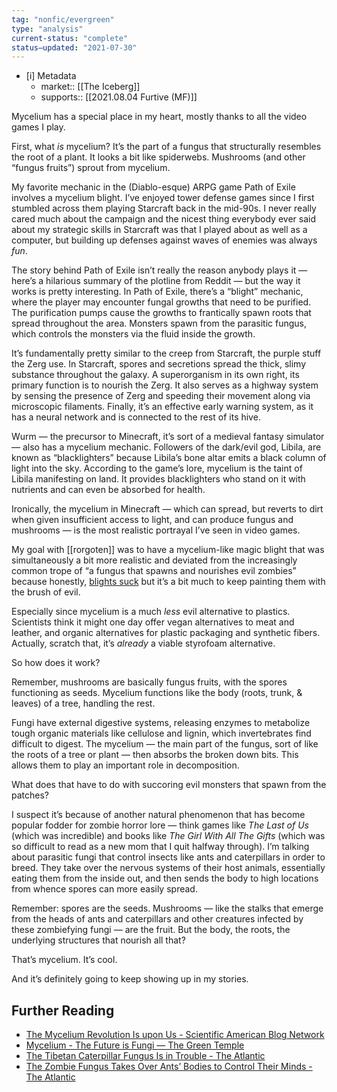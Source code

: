 ```yaml
---
tag: "nonfic/evergreen"
type: "analysis"
current-status: "complete"
status—updated: "2021-07-30"
---
```

- [i] Metadata
	- market:: [[The Iceberg]]
	- supports:: [[2021.08.04 Furtive (MF)]]


Mycelium has a special place in my heart, mostly thanks to all the video games I play. 

First, what *is* mycelium? It’s the part of a fungus that structurally resembles the root of a plant. It looks a bit like spiderwebs. Mushrooms (and other “fungus fruits”) sprout from mycelium. 

My favorite mechanic in the (Diablo-esque) ARPG game Path of Exile involves a mycelium blight. I’ve enjoyed tower defense games since I first stumbled across them playing Starcraft back in the mid-90s. I never really cared much about the campaign and the nicest thing everybody ever said about my strategic skills in Starcraft was that I played about as well as a computer, but building up defenses against waves of enemies was always _fun_. 

The story behind Path of Exile isn’t really the reason anybody plays it — here’s a hilarious summary of the plotline from Reddit — but the way it works is pretty interesting. In Path of Exile, there’s a “blight” mechanic, where the player may encounter fungal growths that need to be purified. The purification pumps cause the growths to frantically spawn roots that spread throughout the area. Monsters spawn from the parasitic fungus, which controls the monsters via the fluid inside the growth. 

It’s fundamentally pretty similar to the creep from Starcraft, the purple stuff the Zerg use. In Starcraft, spores and secretions spread the thick, slimy substance throughout the galaxy. A superorganism in its own right, its primary function is to nourish the Zerg. It also serves as a highway system by sensing the presence of Zerg and speeding their movement along via microscopic filaments. Finally, it’s an effective early warning system, as it has a neural network and is connected to the rest of its hive. 

Wurm — the precursor to Minecraft, it’s sort of a medieval fantasy simulator — also has a mycelium mechanic. Followers of the dark/evil god, Libila, are known as “blacklighters” because Libila’s bone altar emits a black column of light into the sky. According to the game’s lore, mycelium is the taint of Libila manifesting on land. It provides blacklighters who stand on it with nutrients and can even be absorbed for health. 

Ironically, the mycelium in Minecraft — which can spread, but reverts to dirt when given insufficient access to light, and can produce fungus and mushrooms — is the most realistic portrayal I’ve seen in video games. 

My goal with [[rorgoten]] was to have a mycelium-like magic blight that was simultaneously a bit more realistic and deviated from the increasingly common trope of “a fungus that spawns and nourishes evil zombies” because honestly, [blights suck](https://newsletter.eleanorkonik.com/cat-and-wolf/) but it’s a bit much to keep painting them with the brush of evil. 

Especially since mycelium is a much _less_ evil alternative to plastics. Scientists think it might one day offer vegan alternatives to meat and leather, and organic alternatives for plastic packaging and synthetic fibers. Actually, scratch that, it’s _already_ a viable styrofoam alternative. 

So how does it work?

Remember, mushrooms are basically fungus fruits, with the spores functioning as seeds. Mycelium functions like the body (roots, trunk, & leaves) of a tree, handling the rest. 

Fungi have external digestive systems, releasing enzymes to metabolize tough organic materials like cellulose and lignin, which invertebrates find difficult to digest. The mycelium — the main part of the fungus, sort of like the roots of a tree or plant — then absorbs the broken down bits. This allows them to play an important role in decomposition.

What does that have to do with succoring evil monsters that spawn from the patches? 

I suspect it’s because of another natural phenomenon that has become popular fodder for zombie horror lore — think games like _The Last of Us_ (which was incredible) and books like _The Girl With All The Gifts_ (which was so difficult to read as a new mom that I quit halfway through). I’m talking about parasitic fungi that control insects like ants and caterpillars in order to breed. They take over the nervous systems of their host animals, essentially eating them from the inside out, and then sends the body to high locations from whence spores can more easily spread. 

Remember: spores are the seeds. Mushrooms — like the stalks that emerge from the heads of ants and caterpillars and other creatures infected by these zombiefying fungi — are the fruit. But the body, the roots, the underlying structures that nourish all that? 

That’s mycelium. It’s cool. 

And it’s definitely going to keep showing up in my stories. 


## Further Reading

- [The Mycelium Revolution Is upon Us - Scientific American Blog Network](https://blogs.scientificamerican.com/observations/the-mycelium-revolution-is-upon-us/)
- [Mycelium - The Future is Fungi — The Green Temple](https://thegreentemple.net/articles/mycelium-the-future-is-fungi)
- [The Tibetan Caterpillar Fungus Is in Trouble - The Atlantic](https://www.theatlantic.com/science/archive/2018/10/tibetan-caterpillar-fungus-trouble/573607/)
- [The Zombie Fungus Takes Over Ants’ Bodies to Control Their Minds - The Atlantic](https://www.theatlantic.com/science/archive/2017/11/how-the-zombie-fungus-takes-over-ants-bodies-to-control-their-minds/545864/)
